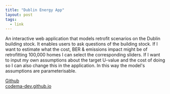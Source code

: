 ```yaml
---
title: "Dublin Energy App"
layout: post
tags:
  - link
---
```

An interactive web application that models retrofit scenarios on the Dublin building stock.  It enables users to ask questions of the building stock.  If I want to estimate what the cost, BER & emissions impact might be of retrofitting 100,000 homes I can select the corresponding sliders.  If I want to input my own assumptions about the target U-value and the cost of doing so I can also change this in the application.  In this way the model's assumptions are parameterisable. 

<div><a href="https://github.com/codema-dev/dublin-energy-app" class="btn btn--primary">Github</a></div>

<div><a href="https://codema-dev.github.io" class="btn btn--primary">codema-dev.github.io</a></div>